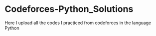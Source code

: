 # Codeforces-Python_Solutions
Here I upload all the codes I practiced from codeforces in the language Python

